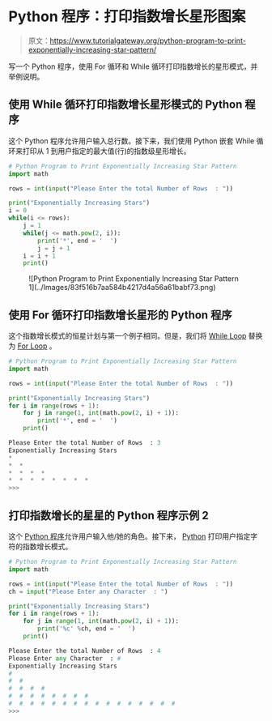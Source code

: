 # Python 程序：打印指数增长星形图案

> 原文：<https://www.tutorialgateway.org/python-program-to-print-exponentially-increasing-star-pattern/>

写一个 Python 程序，使用 For 循环和 While 循环打印指数增长的星形模式，并举例说明。

## 使用 While 循环打印指数增长星形模式的 Python 程序

这个 Python 程序允许用户输入总行数。接下来，我们使用 Python 嵌套 While 循环来打印从 1 到用户指定的最大值(行)的指数级星形增长。

```py
# Python Program to Print Exponentially Increasing Star Pattern
import math

rows = int(input("Please Enter the total Number of Rows  : "))

print("Exponentially Increasing Stars") 
i = 0
while(i <= rows):
    j = 1
    while(j <= math.pow(2, i)):        
        print('*', end = '  ')
        j = j + 1
    i = i + 1
    print()
```

<figure class="wp-block-image">![Python Program to Print Exponentially Increasing Star Pattern 1](../Images/83f516b7aa584b4217d4a56a61babf73.png)</figure>

## 使用 For 循环打印指数增长星形的 Python 程序

这个指数增长模式的恒星计划与第一个例子相同。但是，我们将 [While Loop](https://www.tutorialgateway.org/python-while-loop/) 替换为 [For Loop](https://www.tutorialgateway.org/python-for-loop/) 。

```py
# Python Program to Print Exponentially Increasing Star Pattern
import math

rows = int(input("Please Enter the total Number of Rows  : "))

print("Exponentially Increasing Stars") 
for i in range(rows + 1):
    for j in range(1, int(math.pow(2, i) + 1)):        
        print('*', end = '  ')
    print()
```

```py
Please Enter the total Number of Rows  : 3
Exponentially Increasing Stars
*  
*  *  
*  *  *  *  
*  *  *  *  *  *  *  *  
>>> 
```

## 打印指数增长的星星的 Python 程序示例 2

这个 [Python 程序](https://www.tutorialgateway.org/python-programming-examples/)允许用户输入他/她的角色。接下来， [Python](https://www.tutorialgateway.org/python-tutorial/) 打印用户指定字符的指数增长模式。

```py
# Python Program to Print Exponentially Increasing Star Pattern
import math

rows = int(input("Please Enter the total Number of Rows  : "))
ch = input("Please Enter any Character  : ")

print("Exponentially Increasing Stars") 
for i in range(rows + 1):
    for j in range(1, int(math.pow(2, i) + 1)):        
        print('%c' %ch, end = '  ')
    print()
```

```py
Please Enter the total Number of Rows  : 4
Please Enter any Character  : #
Exponentially Increasing Stars
#  
#  #  
#  #  #  #  
#  #  #  #  #  #  #  #  
#  #  #  #  #  #  #  #  #  #  #  #  #  #  #  #  
>>> 
```